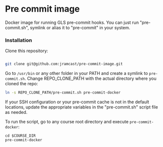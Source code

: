 # Pre commit image

Docker image for running GLS pre-commit hooks. You can just run "pre-commit.sh", symlink or alias it to "pre-commit" in your system.

### Installation

Clone this repository:

```sh

git clone git@github.com:jramcast/pre-commit-image.git
```

Go to `/usr/bin` or any other folder in your PATH and create a symlink to `pre-commit.sh`.
Change REPO_CLONE_PATH with the actual directory where you cloned the repo:

```sh
ln -s REPO_CLONE_PATH/pre-commit.sh pre-commit-docker
````

If your SSH configuration or your pre-commit cache is not in the default locations, update the appropriate variables in the "pre-commit.sh" script file as needed.

To run the script, go to any course root directory and execute `pre-commit-docker`:

```
cd $COURSE_DIR
pre-commit-docker
```
